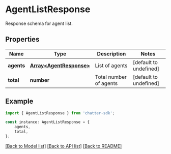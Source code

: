 # AgentListResponse

Response schema for agent list.

## Properties

Name | Type | Description | Notes
------------ | ------------- | ------------- | -------------
**agents** | [**Array&lt;AgentResponse&gt;**](AgentResponse.md) | List of agents | [default to undefined]
**total** | **number** | Total number of agents | [default to undefined]

## Example

```typescript
import { AgentListResponse } from 'chatter-sdk';

const instance: AgentListResponse = {
    agents,
    total,
};
```

[[Back to Model list]](../README.md#documentation-for-models) [[Back to API list]](../README.md#documentation-for-api-endpoints) [[Back to README]](../README.md)
